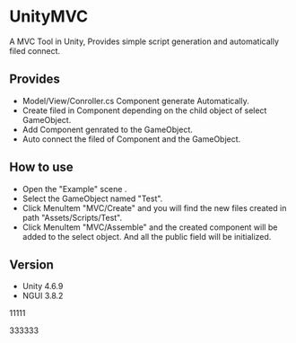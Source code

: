 # UnityMVC
A MVC Tool in Unity, Provides simple script generation and automatically filed connect.

## Provides
* Model/View/Conroller.cs Component generate Automatically.
* Create filed in Component depending on the child object of select GameObject.
* Add Component genrated to the GameObject.
* Auto connect the filed of Component and the GameObject.

## How to use
* Open the "Example" scene .
* Select the GameObject named "Test".
* Click MenuItem "MVC/Create" and you will find the new files created in path "Assets/Scripts/Test".
* Click MenuItem "MVC/Assemble" and the created component will be added to the select object. And all the public field will be initialized.

## Version
* Unity 4.6.9
* NGUI 3.8.2

11111




333333